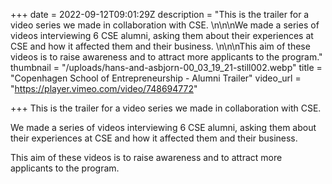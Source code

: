 +++
date = 2022-09-12T09:01:29Z
description = "This is the trailer for a video series we made in collaboration with CSE. \n\n\nWe made a series of videos interviewing 6 CSE alumni, asking them about their experiences at CSE and how it affected them and their business. \n\n\nThis aim of these videos is to raise awareness and to attract more applicants to the program."
thumbnail = "/uploads/hans-and-asbjorn-00_03_19_21-still002.webp"
title = "Copenhagen School of Entrepreneurship - Alumni Trailer"
video_url = "https://player.vimeo.com/video/748694772"

+++
This is the trailer for a video series we made in collaboration with CSE.

We made a series of videos interviewing 6 CSE alumni, asking them about their experiences at CSE and how it affected them and their business.

This aim of these videos is to raise awareness and to attract more applicants to the program.